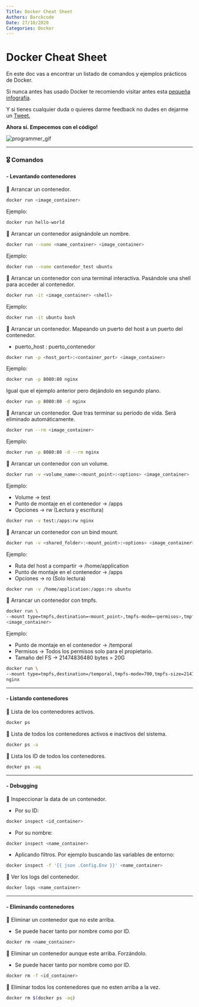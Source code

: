 ```yaml
---
Title: Docker Cheat Sheet
Authors: Barckcode
Date: 27/10/2020
Categories: Docker
---
```


# Docker Cheat Sheet

En este doc vas a encontrar un listado de comandos y ejemplos prácticos de Docker.

Si nunca antes has usado Docker te recomiendo visitar antes esta [pequeña infografía](https://gist.github.com/BarckCode/35e2360fa49555382dabe1bfe356a064).

Y si tienes cualquier duda o quieres darme feedback no dudes en dejarme un [Tweet.](https://twitter.com/barckcode)

**Ahora sí. Empecemos con el código!**

![programmer_gif](https://media.giphy.com/media/13HgwGsXF0aiGY/giphy.gif)
___
###  🎖 Comandos

#### - Levantando contenedores
🔹 Arrancar un contenedor.

```bash
docker run <image_container>
```
Ejemplo:

```bash
docker run hello-world
```

🔹 Arrancar un contenedor asignándole un nombre.

```bash
docker run --name <name_container> <image_container>
```

Ejemplo:

```bash
docker run --name contenedor_test ubuntu
```

🔹 Arrancar un contenedor con una terminal interactiva. Pasándole una shell para acceder al contenedor.

```bash
docker run -it <image_container> <shell>
```

Ejemplo:

```bash
docker run -it ubuntu bash
```

🔹 Arrancar un contenedor. Mapeando un puerto del host a un puerto del contenedor.

- puerto_host : puerto\_contenedor

```bash
docker run -p <host_port>:<container_port> <image_container>
```

Ejemplo:

```bash
docker run -p 8080:80 nginx
```

Igual que el ejemplo anterior pero dejándolo en segundo plano.

```bash
docker run -p 8080:80 -d nginx
```

🔹 Arrancar un contenedor. Que tras terminar su periodo de vida. Será eliminado automáticamente.

```bash
docker run --rm <image_container>
```

Ejemplo:

```bash
docker run -p 8080:80 -d --rm nginx
```


🔹 Arrancar un contenedor con un volume.

```bash
docker run -v <volume_name>:<mount_point>:<options> <image_container>
```

Ejemplo:

- Volume -> test
- Punto de montaje en el contenedor -> /apps
- Opciones -> rw (Lectura y escritura)

```bash
docker run -v test:/apps:rw nginx
```

🔹 Arrancar un contenedor con un bind mount.

```bash
docker run -v <shared_folder>:<mount_point>:<options> <image_container>
```

Ejemplo:

- Ruta del host a compartir -> /home/application
- Punto de montaje en el contenedor -> /apps
- Opciones -> ro (Solo lectura)

```bash
docker run -v /home/application:/apps:ro ubuntu
```

🔹 Arrancar un contenedor con tmpfs.

```bash
docker run \
--mount type=tmpfs,destination=<mount_point>,tmpfs-mode=<permisos>,tmpfs-size=<bytes_size> \
<image_container>
```

Ejemplo:

- Punto de montaje en el contenedor -> /temporal
- Permisos -> Todos los permisos solo para el propietario.
- Tamaño del FS -> 21474836480 bytes = 20G

```bash
docker run \
--mount type=tmpfs,destination=/temporal,tmpfs-mode=700,tmpfs-size=21474836480 \
nginx
```
___

#### - Listando contenedores
🔹 Lista de los contenedores activos.

```bash
docker ps
```

🔹 Lista de todos los contenedores activos e inactivos del sistema.

```bash
docker ps -a
```

🔹 Lista los ID de todos los contenedores.

```bash
docker ps -aq
```
___

#### - Debugging
🔹 Inspeccionar la data de un contenedor.

- Por su ID:

```bash
docker inspect <id_container>
```

- Por su nombre:

```bash
docker inspect <name_container>
```

- Aplicando filtros. Por ejemplo buscando las variables de entorno:

```bash
docker inspect -f '{{ json .Config.Env }}' <name_container>
```

🔹 Ver los logs del contenedor.

```bash
docker logs <name_container>
```
___

#### - Eliminando contenedores
🔹 Eliminar un contenedor que no este arriba.

- Se puede hacer tanto por nombre como por ID.

```bash
docker rm <name_container>
```

🔹 Eliminar un contenedor aunque este arriba. Forzándolo.

- Se puede hacer tanto por nombre como por ID.

```bash
docker rm -f <id_container>
```

🔹 Eliminar todos  los contenedores que no esten arriba a la vez.

```bash
docker rm $(docker ps -aq)
```